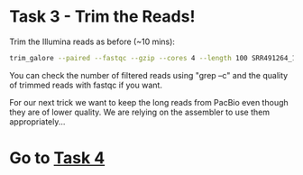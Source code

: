 # Task 3 - Trim the Reads!

Trim the Illumina reads as before (~10 mins):

```bash
trim_galore --paired --fastqc --gzip --cores 4 --length 100 SRR491264_1.fastq.gz SRR491264_2.fastq.gz
```

You can check the number of filtered reads using "grep –c" and the quality of trimmed reads with fastqc if you want.

For our next trick we want to keep the long reads from PacBio even though they are of lower quality. We are relying
on the assembler to use them appropriately...

# Go to [Task 4](https://github.com/guyleonard/genomics_adventure/release/chapter_5/task_4.md)
